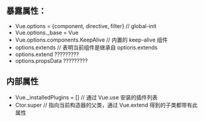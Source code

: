 ## 暴露属性：

- Vue.options = {component, directive, filter} // global-init
- Vue.options._base = Vue
- Vue.options.components.KeepAlive // 内置的 keep-alive 组件
- options.extends // 表明当前组件是继承自 options.extends
- options.extend ?????????
- options.propsData ?????????

## 内部属性

- Vue._installedPlugins = [] // 通过 Vue.use 安装的插件列表
- Ctor.super // 指向当前构造器的父类，通过 Vue.extend 得到的子类都带有此属性